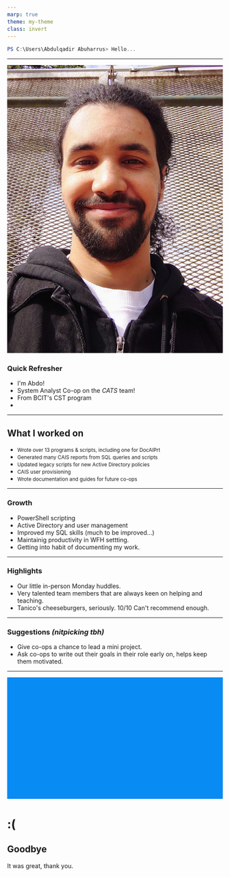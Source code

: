 ```yaml
---
marp: true
theme: my-theme
class: invert   
--- 
```

```PowerShell
PS C:\Users\Abdulqadir Abuharrus> Hello...
```

---
![bg left height:4in](headshot1.jpg)
### Quick Refresher
* I'm Abdo!
* System Analyst Co-op on the *CATS* team!
* From BCIT's CST program
* 
---
## What I worked on
<div>
<ul>
<li>
    <small>Wrote over 13 programs & scripts, including one for DocAlPrt</small>
</li>
<li>
    <small>Generated many CAIS reports from SQL queries and scripts</small>
</li>
<li>
    <small>Updated legacy scripts for new Active Directory policies</small>
</li>
<li>
    <small>CAIS user provisioning</small>
</li>
<li>
    <small>Wrote documentation and guides for future co-ops</small>
</li>
<!-- <li>
    <small></small>
</li> -->
</ul>
</div>

---
### Growth
<div>
<ul>
<li>PowerShell scripting</li>
<li>Active Directory and user management</li>
<li>Improved my SQL skills (much to be improved...)</li>
<li>Maintainig productivity in WFH settting.</li>
<li>Getting into habit of documenting my work.</li>
</ul>
</div>

---
### Highlights
* Our little in-person Monday huddles.
* Very talented team members that are always keen on helping and teaching.
* Tanico's cheeseburgers, seriously. 10/10 Can't recommend enough.
---
### Suggestions _(nitpicking tbh)_
<div>
<ul>
<li>Give co-ops a chance to lead a mini project.</li>
<li>Ask co-ops to write out their goals in their role early on, helps keep them motivated.</li>
</ul>
</div>

---
![bg](bsod-bg.jpg)
<div>
    <h1>:(</h1>
    <h2>Goodbye</h2>
    <p>It was great, thank you.</p>
</div>
